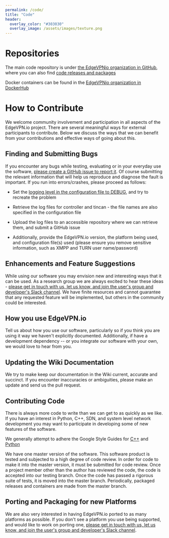```yaml
---
permalink: /code/
title: "Code"
header:
  overlay_color: "#303030"
  overlay_image: /assets/images/texture.png
---
```


# <i class="fab fa-github"></i> Repositories
The main code repository is under [the EdgeVPNio organization in GitHub](https://github.com/edgevpnio), where you can also find [code releases and packages](https://github.com/EdgeVPNio/evio/releases)

Docker containers can be found in the [EdgeVPNio organization in DockerHub](https://hub.docker.com/u/edgevpnio)

# <i class="fas fa-user-plus"></i> How to Contribute
We welcome community involvement and participation in all aspects of the EdgeVPN.io project. There are several meaningful ways for external participants to contribute. Below we discuss the ways that we can benefit from your contributions and effective ways of going about this.

## <i class="fas fa-bug"></i> Finding and Submitting Bugs
If you encounter any bugs while testing, evaluating or in your everyday use the software, [please create a GitHub issue to report it](https://github.com/EdgeVPNio/evio/issues). Of course submitting the relevant information that will help us reproduce and diagnose the fault is important. If you run into errors/crashes, please proceed as follows:

* Set the [logging level in the configuration file to DEBUG](/configfile), and try to recreate the problem

* Retrieve the log files for controller and tincan - the file names are also specified in the configuration file

* Upload the log files to an accessible repository where we can retrieve them, and submit a GitHub issue

* Additionally, provide the EdgeVPN.io version, the platform being used, and configuration file(s) used (please ensure you remove sensitive information, such as XMPP and TURN user name/password)

## <i class="fas fa-plus"></i> Enhancements and Feature Suggestions
While using our software you may envision new and interesting ways that it can be used. As a research group we are always excited to hear these ideas - [please get in touch with us, let us know, and join the user's group and developer's Slack channel](/about). We have finite resources and cannot guarantee that any requested feature will be implemented, but others in the community could be interested. 
 
## <i class="fas fa-user"></i> How you use EdgeVPN.io
Tell us about how you use our software, particularly so if you think you are using it way we haven't explicitly documented. Additionally, if have a development dependency -- or you integrate our software with your own, we would love to hear from you.

## <i class="fas fa-book"></i> Updating the Wiki Documentation
We try to make keep our documentation in the Wiki current, accurate and succinct. If you encounter inaccuracies or ambiguities, please make an update and send us the pull request.

## <i class="fas fa-code"></i> Contributing Code
There is always more code to write than we can get to as quickly as we like. If you have an interest in Python, C++, SDN, and system level network development you may want to participate in developing some of new features of the software. 

We generally attempt to adhere the Google Style Guides for [C++](https://google.github.io/styleguide/cppguide.html) and [Python](https://google.github.io/styleguide/pyguide.html)

We have one master version of the software. This software product is tested and subjected to a high degree of code review. In order for code to make it into the master version, it must be submitted for code review. Once a project member other than the author has reviewed the code, the code is accepted into our testing branch. Once the code has passed a rigorous suite of tests, it is moved into the master branch. Periodically, packaged releases and containers are made from the master branch. 

## <i class="fas fa-box"></i> Porting and Packaging for new Platforms
We are also very interested in having EdgeVPN.io ported to as many platforms as possible. If you don't see a platform you use being supported, and would like to work on porting one, [please get in touch with us, let us know, and join the user's group and developer's Slack channel](/about).
